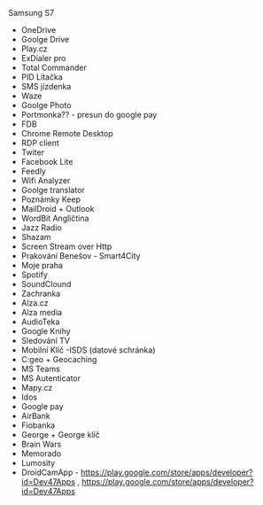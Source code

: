 Samsung S7

- OneDrive
- Goolge Drive
- Play.cz
- ExDialer pro
- Total Commander
- PID Litačka
- SMS jízdenka
- Waze
- Goolge Photo
- Portmonka?? - presun do google pay
- FDB
- Chrome Remote Desktop
- RDP client
- Twiter
- Facebook Lite
- Feedly
- Wifi Analyzer
- Goolge translator
- Poznámky Keep
- MailDroid + Outlook
- WordBit Angličtina
- Jazz Radio
- Shazam
- Screen Stream over Http
- Prakování Benešov - Smart4City
- Moje praha
- Spotify
- SoundClound
- Zachranka 
- Alza.cz
- Alza media
- AudioTeka
- Google Knihy
- Sledování TV
- Mobilní Klíč -ISDS (datové schránka)
- C:geo + Geocaching
- MS Teams
- MS Autenticator
- Mapy.cz
- Idos
- Google pay
- AirBank
- Fiobanka
- George + George klíč
- Brain Wars
- Memorado
- Lumosity
- DroidCamApp - https://play.google.com/store/apps/developer?id=Dev47Apps , https://play.google.com/store/apps/developer?id=Dev47Apps
